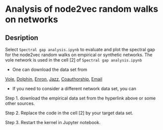 # Analysis of node2vec random walks on networks

## Desription

Select `Spectral gap analysis.ipynb` to evaluate and plot the spectral gap for the node2vec random walks on empirical or synthetic networks. The vole network is used in the cell [2] of `Spectral gap analysis.ipynb`

* One can download the data set from

[Vole](http://networkrepository.com/mammalia-voles-bhp-trapping-55.php), [Dolphin](http://networkrepository.com/dolphins.php), [Enron](http://networkrepository.com/email-enron-only.php), [Jazz](http://networkrepository.com/jazz.php), [Coauthorship](http://networkrepository.com/ca-netscience.php), [Email](http://networkrepository.com/email-univ.php)

* If you need to consider a different network data set, you can

Step 1. download the empirical data set from the hyperlink above or some other sources.

Step 2. Replace the code in the cell [2] by your target data set. 

Step 3. Restart the kernel in Jupyter notebook.

